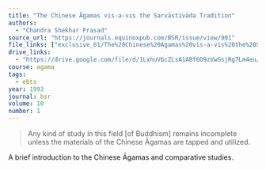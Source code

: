```yaml
---
title: "The Chinese Āgamas vis-a-vis the Sarvāstivāda Tradition"
authors:
  - "Chandra Shekhar Prasad"
source_url: "https://journals.equinoxpub.com/BSR/issue/view/901"
file_links: ["exclusive_01/The%20Chinese%20Agamas%20vis-a-vis%20the%20Sarvastavada.pdf"]
drive_links:
  - "https://drive.google.com/file/d/1LxhuVGcZLsA1ABf6O9zVwGsjRg7Lm4eu/view?usp=drivesdk"
course: agama
tags:
  - ebts
year: 1993
journal: bsr
volume: 10
number: 1
---
```


> Any kind of study in this field [of Buddhism] remains incomplete unless the materials of the Chinese Āgamas are tapped and utilized.

A brief introduction to the Chinese Āgamas and comparative studies.
